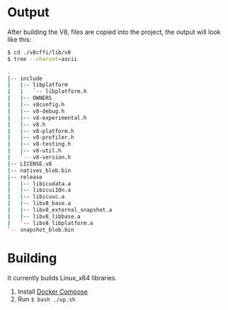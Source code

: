 # Output

After building the V8, files are copied into the project,
the output will look like this:

```bash
$ cd ./v8cffi/lib/v8
$ tree --charset=ascii

.
|-- include
|   |-- libplatform
|   |   `-- libplatform.h
|   |-- OWNERS
|   |-- v8config.h
|   |-- v8-debug.h
|   |-- v8-experimental.h
|   |-- v8.h
|   |-- v8-platform.h
|   |-- v8-profiler.h
|   |-- v8-testing.h
|   |-- v8-util.h
|   `-- v8-version.h
|-- LICENSE.v8
|-- natives_blob.bin
|-- release
|   |-- libicudata.a
|   |-- libicui18n.a
|   |-- libicuuc.a
|   |-- libv8_base.a
|   |-- libv8_external_snapshot.a
|   |-- libv8_libbase.a
|   `-- libv8_libplatform.a
`-- snapshot_blob.bin
```


# Building

It currently builds Linux_x64 libraries.

1. Install [Docker Compose](https://docs.docker.com/compose/install/)
2. Run `$ bash ./up.sh`
